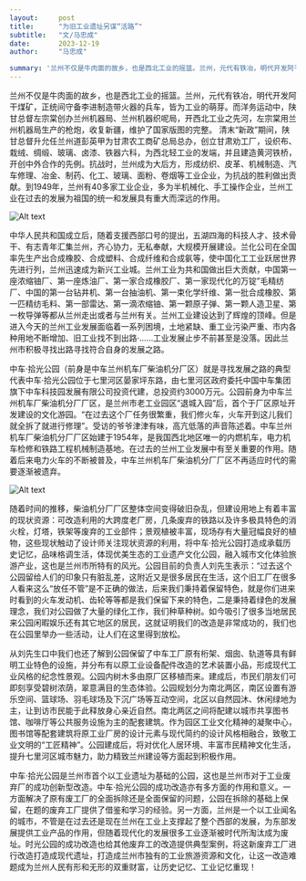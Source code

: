 ```yaml
---
layout:     post 
title:      "为旧工业遗址另谋“活路”"
subtitle:   "文/马忠成"
date:       2023-12-19
author:     "马忠成"

summary: '兰州不仅是牛肉面的故乡，也是西北工业的摇篮。兰州，元代有铁冶，明代开发阿干煤矿，正统间守备李进制造带火器的兵车，皆为工业的萌芽。而洋务运动中，陕甘总督左宗棠创办兰州机器局、兰州机器织呢局，开西北工业之先河，左宗棠用兰州机器局生产的枪炮，收复新疆，维护了国家版图的完整。'
---
```



兰州不仅是牛肉面的故乡，也是西北工业的摇篮。兰州，元代有铁冶，明代开发阿干煤矿，正统间守备李进制造带火器的兵车，皆为工业的萌芽。而洋务运动中，陕甘总督左宗棠创办兰州机器局、兰州机器织呢局，开西北工业之先河，左宗棠用兰州机器局生产的枪炮，收复新疆，维护了国家版图的完整。 清末“新政”期间，陕甘总督升允任兰州道彭英甲为甘肃农工商矿总局总办，创立甘肃劝工厂，设织布、栽绒、绸缎、玻璃、卤漆、铁器六科，为西北轻工业的发端，并且建造黄河铁桥，开创中外合作的先例。抗战时，兰州成为大后方，形成纺织、皮革、机械制造、汽车修理、冶金、制药、化工、玻璃、面粉、卷烟等工业企业，为抗战的胜利做出贡献。到1949年，兰州有40多家工业企业，多为半机械化、手工操作企业，兰州工业在过去的发展为祖国的统一和发展具有重大而深远的作用。

![Alt text](/img/news/3.1.jpg)

中华人民共和国成立后，随着支援西部口号的提出，五湖四海的科技人才、技术骨干、有志青年汇集兰州，齐心协力，无私奉献，大规模开展建设。兰化公司在全国率先生产出合成橡胶、合成塑料、合成纤维和合成氨等，使中国化工工业跃居世界先进行列，兰州迅速成为新兴工业城。兰州工业为共和国做出巨大贡献，中国第一座浓缩铀厂、第一座炼油厂、第一家合成橡胶厂、第一家现代化的万锭”毛精纺厂、中国的第一台钻井机、第一台抽油机、第一束化学纤维、第一批合成橡胶、第一匹精纺毛料、第一部雷达、第一滴浓缩铀、第一颗原子弹、第一颗人造卫星、第一枚导弹等都从兰州走出或者与兰州有关。兰州工业建设达到了辉煌的顶峰。但是进入今天的兰州工业发展面临着一系列困境，土地紧缺、重工业污染严重、市内各种用地不断增加、旧工业找不到出路·……工业发展止步不前甚至是没落。因此兰州市积极寻找出路寻找符合自身的发展之路。


中车·拾光公园（前身是中车兰州机车厂柴油机分厂区）就是寻找发展之路的典型代表中车·拾光公园位于七里河区晏家坪东路，由七里河区政府委托中国中车集团旗下中车科技园发展有限公司投资代建，总投资约3000万元。公园前身为中车兰州机车厂柴油机分厂厂区，是兰州市老工业园区“退城入园”后，首个于厂区原址开发建设的文化游园。“在过去这个厂任务很繁重，我们修火车，火车开到这儿我们就全拆了就进行修理”。受访的爷爷津津有味，高亢低落的声音陈述着。中车兰州机车厂柴油机分厂厂区始建于1954年，是我国西北地区唯一的内燃机车，电力机车检修和铁路工程机械制造基地。在过去的兰州工业发展中有至关重要的作用。随着后来电力火车的不断被普及，中车兰州机车厂柴油机分厂厂区不再适应时代的需要逐渐被遗弃。

![Alt text](/img/news/3.2.jpg)

随着时间的推移，柴油机分厂厂区整体空间变得破旧杂乱，但建设用地上有着丰富的现状资源：可改造利用的大跨度老厂房，几条废弃的铁路以及许多极具特色的消火栓，灯塔，铁架等废弃的工业部件；景观植被丰富，现场存有大量冠幅良好的植物，这些现状触动了设计师关注现状资源的利用，将中车·拾光公园打造成承载历史记忆，品味格调生活，体现优美生态的工业遗产文化公园，融入城市文化体验旅游产业，这也是兰州市所特有的风光。公园目前的负责人刘先生表示：“过去这个公园留给人们的印象只有脏乱差，这附近又是很多居民在生活，这个旧工厂在很多人看来这么“放任不管”是不正确的做法，后来我们秉持着保留特色，就是你们进来时看到的火车发动机、齿轮等等都是我们保留下来的特色，二是秉持着绿色的发展理念，我们对公园做了大量的绿化工作，我们种草种树。如今吸引了很多当地居民来公园闲暇娱乐还有其它地区的居民，这就证明我们的改造是非常成功的，我们也在公园里举办一些活动，让人们在这里得到放松。

从刘先生口中我们也还了解到公园保留了中车工厂原有桁架、烟囱、轨道等具有鲜明工业特色的设施，并分布有以原工业设备配件改造的艺术装置小品，形成现代工业风格的纪念性景观。公园内树木多由原厂区移植而来。建成后，市民们朋友们可即刻享受碧树浓荫，翠意满目的生态体验。公园规划分为南北两区，南区设置有游乐空间、篮球场、羽毛球场及下沉广场等互动空间，北区以自然园沐、休闲绿地为主，让到访市民能于此释放身心亲近自然。南北两区之间将配建以城市共享图书馆、咖啡厅等公共服务设施为主的配套建筑。作为园区工业文化精神的凝聚中心，图书馆等配套建筑将原工业厂房的设计元素与现代简约的设计风格相融合，致敬工业文明的“工匠精神”。公园建成后，将对优化人居环境、丰富市民精神文化生活，提升七里河区城市魅力，助力精致兰州建设等方面起到积极作用。

中车·拾光公园是兰州市首个以工业遗址为基础的公园，这也是兰州市对于工业废弃厂的成功创新型改造。中车·拾光公园的成功改造亦有多方面的作用和意义。一方面解决了原有废工厂的全面拆除还是全面保留的问题，公园在拆除的基础上保留，在题的废弃工厂提供了借鉴和学习的经验。另一方面，兰州是一个以工业闻名的城市，不管是在过去还是现在兰州在工业上支撑起了整个西部的发展，为东部发展提供工业产品的作用，但随着现代化的发展很多工业逐渐被时代所淘汰成为废址。时光公园的成功改造也给其他废弃工的改造提供典型案例，将这新废弃工厂进行改造打造成现代遗址，打造成兰州市独有的工业旅游资源和文化，让这一改造难题成为兰州人民有形和无形的双重财富，让历史记忆、工业记忆重现！

